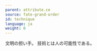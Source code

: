 ```yaml
---
parent: attribute.ce
source: fate-grand-order
id: technique
language: ja
weight: 0
---
```


文明の担い手。
技術とは人の可能性である。
